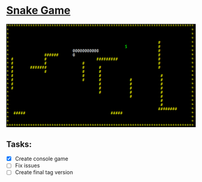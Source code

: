 # [Snake Game](https://en.wikipedia.org/wiki/Snake_(video_game_genre))
![Skin of game](/docs/skin.png)
## Tasks:
- [x] Create console game
- [ ] Fix issues
- [ ] Create final tag version

